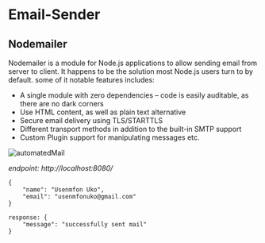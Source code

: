 # Email-Sender

## Nodemailer

Nodemailer is a module for Node.js applications to allow sending email from server to client.
It happens to be the solution most Node.js users turn to by default. some of it notable features includes: 
- A single module with zero dependencies – code is easily auditable, as there are no dark corners
- Use HTML content, as well as plain text alternative
- Secure email delivery using TLS/STARTTLS
- Different transport methods in addition to the built-in SMTP support
- Custom Plugin support for manipulating messages etc.

![automatedMail](https://user-images.githubusercontent.com/62027724/179626563-5c65c73e-9366-48de-be18-014a7f3086ec.JPG)

*endpoint: http://localhost:8080/*
```
{
	"name": "Usenmfon Uko",
	"email": "usenmfonuko@gmail.com"
}
```
```
response: {
	"message": "successfully sent mail"
}
```
